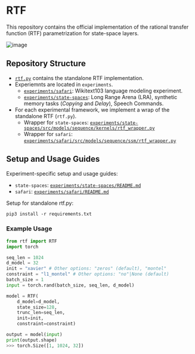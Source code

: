 # RTF
This repository contains the official implementation of the rational transfer function (RTF) parametrization for state-space layers.

![image](https://github.com/ruke1ire/RTF/assets/34561392/d090f410-b78e-4594-8a55-2d4759071489)

## Repository Structure

- [`rtf.py`](rtf.py) contains the standalone RTF implementation.
- Experiemnts are located in `experiments`.
	- [`experiments/safari`](experiments/safari): Wikitext103 language modeling experiment. 
	- [`experiments/state-spaces`](experiments/state-spaces): Long Range Arena (LRA), synthetic memory tasks (*Copying* and *Delay*), Speech Commands. 
- For each experimental framework, we implement a wrap of the standalone RTF (`rtf.py`).
	- Wrapper for `state-spaces`: [`experiments/state-spaces/src/models/sequence/kernels/rtf_wrapper.py`](experiments/state-spaces/src/models/sequence/kernels/rtf_wrapper.py)
	- Wrapper for `safari`: [`experiments/safari/src/models/sequence/ssm/rtf_wrapper.py`](experiments/safari/src/models/sequence/ssm/rtf_wrapper.py)

## Setup and Usage Guides

Experiment-specific setup and usage guides:
- `state-spaces`: [`experiments/state-spaces/README.md`](experiments/state-spaces/README.md)
- `safari`: [`experiments/safari/README.md`](experiments/safari/README.md)

Setup for standalone rtf.py:
```
pip3 install -r requirements.txt
```

### Example Usage

```python
from rtf import RTF
import torch

seq_len = 1024
d_model = 32
init = "xavier" # Other options: "zeros" (default), "montel"
constraint = "l1_montel" # Other options: "no"|None (default)
batch_size = 1
input = torch.rand(batch_size, seq_len, d_model)

model = RTF(
	d_model=d_model, 
	state_size=128, 
	trunc_len=seq_len, 
	init=init, 
	constraint=constraint)

output = model(input)
print(output.shape)
>>> torch.Size([1, 1024, 32])
```
